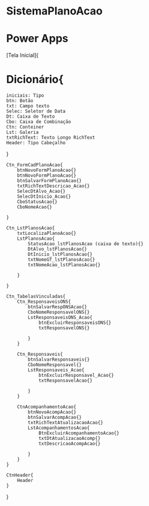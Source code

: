 # SistemaPlanoAcao

# Power Apps

[Tela Inicial]{


# Dicionário{
    iniciais: Tipo
    btn: Botão
    txt: Campo texto
    Selec: Seletor de Data
    Dt: Caixa de Texto
    Cbo: Caixa de Combinação
    Ctn: Conteiner
    Lst: Galeria
    txtRichText: Texto Longo RichText
    Header: Tipo Cabeçalho
}


    Ctn_FormCadPlanoAcao{
        btnNovoFormPlanoAcao{}
        btnNovoFormPlanoAcao{}
        btnSalvarFormPlanoAcao{}
        txtRichTextDescricao_Acao{}
        SelecDtAlvo_Acao{}
        SelecDtInicio_Acao{}
        CboStatusAcao{}
        CboNomeAcao{}

    }

    Ctn_LstPlanosAcao{
        txtLocalizaPlanoAcao{}
        LstPlanosAcao{
            StatusAcao_lstPlanosAcao (caixa de texto){}
            DtAlvo_lstPlanosAcao{}
            DtInicio_lstPlanosAcao{}
            txtNomeGT_lstPlanosAcao{}
            txtNomeAcao_lstPlanosAcao{}

        }

    }

    Ctn_TabelasVinculadas{
        Ctn_ResponsaveisONS{
            btnSalvarRespONSAcao{}
            CboNomeResponsavelONS{}
            LstResponsaveisONS_Acao{
                btnExcluirResponsaveisONS{}
                txtResponsavelONS{}
        
            }
        }

        Ctn_Responsaveis{
            btnSalvarResponsaveis{}
            CboNomeResponsavel{}
            LstResponsaveis_Acao{
                btnExcluirResponsavel_Acao{}
                txtResponsavelAcao{}

            }
        }

        CtnAcompanhamentoAcao{
            btnNovoAcompAcao{}
            btnSalvarAcompAcao{}
            txtRichTextAtualizacaoAcao{}
            LstAcompanhamentosAcao{
                BtnExcluirAcompanhamentoAcao{}
                txtDtAtualizacaoAcomp{}
                txtDescricaoAcompAcao{}

            }
        }
    }

    CtnHeader{
        Header
    }



}